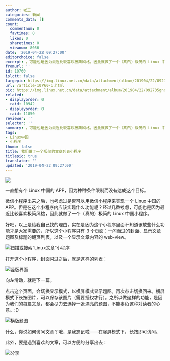 ```yaml
---
author: 老王
categories: 新闻
comments_data: []
count:
  commentnum: 0
  favtimes: 0
  likes: 0
  sharetimes: 0
  viewnum: 8056
date: '2019-04-22 09:27:00'
editorchoice: false
excerpt: ，可能也是因为最近比较喜欢极简风格，因此就做了一个（真的）极简的 Linux 中国小程序。
fromurl: ''
id: 10760
islctt: false
largepic: https://img.linux.net.cn/data/attachment/album/201904/22/092735gnqysmxmlcilkuc2.jpg
url: /article-10760-1.html
pic: https://img.linux.net.cn/data/attachment/album/201904/22/092735gnqysmxmlcilkuc2.jpg.thumb.jpg
related:
- displayorder: 0
  raid: 10942
- displayorder: 0
  raid: 11850
reviewer: ''
selector: ''
summary: ，可能也是因为最近比较喜欢极简风格，因此就做了一个（真的）极简的 Linux 中国小程序。
tags:
- Linux中国
- 小程序
thumb: false
title: 我们做了一个极简的文章列表小程序
titlepic: true
translator: ''
updated: '2019-04-22 09:27:00'
---
```


![](/data/attachment/album/201904/22/092735gnqysmxmlcilkuc2.jpg)


一直想有个 Linux 中国的 APP，因为种种条件限制而没有达成这个目标。


微信小程序出来之后，也考虑过是否可以用微信小程序来实现一个 Linux 中国的 APP。但是在这个小程序内应该实现什么功能呢？经过几番考虑，可能也是因为最近比较喜欢极简风格，因此就做了一个（真的）极简的 Linux 中国小程序。


好吧，以上是给我自己找的理由，实在是因为这个小程序里面不知道该放些什么功能才是大家需要的，所以这个小程序只有 3 个页面：一闪而过的封面、显示文章题图及标题的翻页列表，以及一个显示文章内容的 web-view。


![扫描或搜索“Linux文章”小程序](/data/attachment/album/201904/22/091841ibtqs00302vqbmoa.jpg)


打开这个小程序，封面闪过之后，就是这样的列表：


![竖版界面](/data/attachment/album/201904/22/090307ckk71gi4qq7k9tf4.jpg)


向左滑动，就是下一篇。


点击这个页面，会切换显示模式，以横屏模式显示题图。再次点击切换回来。横屏模式下长按图片，可以保存该图片（需要授权才行）。之所以做这样的功能，是因为我们的每篇文章，都会尽力去选择一张漂亮的题图，不能辜负这种对读者的心意。:D


![横版题图](/data/attachment/album/201904/22/090719oxhsss9jf5hmhch3.jpg)


什么，你说如何访问文章？哦，是我忘记啦——在竖屏模式下，长按即可访问。


此外，要是遇到喜欢的文章，可以方便的分享出去：


![分享](/data/attachment/album/201904/22/091647hssve03qacqpu631.jpg)